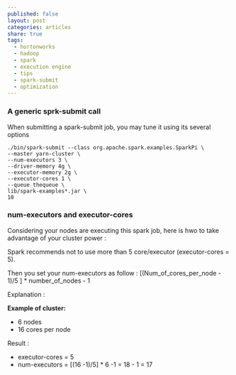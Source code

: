 ```yaml
---
published: false
layout: post
categories: articles
share: true
tags:
  - hortonworks
  - hadoop
  - spark
  - execution engine
  - tips
  - spark-submit
  - optimization
---
```


### A generic sprk-submit call

When submitting a spark-submit job, you may tune it using its several options

```shell
./bin/spark-submit --class org.apache.spark.examples.SparkPi \
--master yarn-cluster \
--num-executors 3 \
--driver-memory 4g \
--executor-memory 2g \
--executor-cores 1 \
--queue thequeue \
lib/spark-examples*.jar \
10
```

### num-executors and executor-cores

Considering your nodes are executing this spark job, here is hwo to take advantage of your cluster power : 

Spark recommends not to use more than 5 core/executor (executor-cores = 5). 

Then you set your num-executors as follow : 
[(Num_of_cores_per_node - 1)/5 ] * number_of_nodes - 1

Explanation : 

**Example of cluster:**
- 6 nodes
- 16 cores per node 

Result : 
- executor-cores = 5
- num-executors = [(16 -1)/5] * 6 -1 = 18 - 1 = 17


